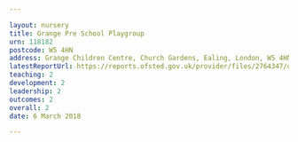 ```yaml
---

layout: nursery
title: Grange Pre School Playgroup
urn: 118182
postcode: W5 4HN
address: Grange Children Centre, Church Gardens, Ealing, London, W5 4HN
latestReportUrl: https://reports.ofsted.gov.uk/provider/files/2764347/urn/118182.pdf
teaching: 2
development: 2
leadership: 2
outcomes: 2
overall: 2
date: 6 March 2018

---
```

